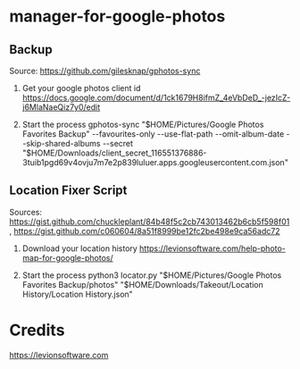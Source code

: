 # manager-for-google-photos

Backup
------

Source: https://github.com/gilesknap/gphotos-sync

1. Get your google photos client id
https://docs.google.com/document/d/1ck1679H8ifmZ_4eVbDeD_-jezIcZ-j6MlaNaeQiz7y0/edit

2. Start the process
gphotos-sync "$HOME/Pictures/Google Photos Favorites Backup" --favourites-only --use-flat-path --omit-album-date --skip-shared-albums --secret "$HOME/Downloads/client_secret_116551376886-3tuib1pgd69v4ovju7m7e2p839luluer.apps.googleusercontent.com.json"

Location Fixer Script
---------------------

Sources: https://gist.github.com/chuckleplant/84b48f5c2cb743013462b6cb5f598f01, https://gist.github.com/c060604/8a51f8999be12fc2be498e9ca56adc72

1. Download your location history
https://levionsoftware.com/help-photo-map-for-google-photos/

2. Start the process
python3 locator.py "$HOME/Pictures/Google Photos Favorites Backup/photos" "$HOME/Downloads/Takeout/Location History/Location History.json"

# Credits

https://levionsoftware.com
